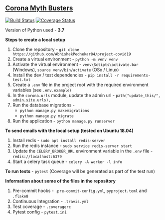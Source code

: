 ## [Corona Myth Busters](https://www.coronamythbusters.com)

[![Build Status](https://travis-ci.org/AbhishekPednekar84/project-covid19.svg?branch=master)](https://travis-ci.org/AbhishekPednekar84/project-covid19) [![Coverage Status](https://coveralls.io/repos/github/AbhishekPednekar84/project-covid19/badge.svg?branch=master)](https://coveralls.io/github/AbhishekPednekar84/project-covid19?branch=master) 

Version of Python used - **3.7**

**Steps to create a local setup**
1. Clone the repository - `git clone https://github.com/AbhishekPednekar84/project-covid19`
2. Create a virtual environment - `python -m venv venv`
3. Activate the virtual environment - `venv\Sctipts\activate.bar` (Windows), `source venv/bin/activate` (OSx / Linux)
4. Install the dev / test dependencies - `pip install -r requirements-test.txt`
5. Create a `.env` file in the project root with the required environment variables (see `.env.example`)
6. In the `corona.urls` module, update the admin url - `path("update_this/", admin.site.urls),`
7. Run the database migrations -
   - `python manage.py makemigrations`
   - `python manage.py migrate`
8. Run the application - `python manage.py runserver`

**To send emails with the local setup (tested on Ubuntu 18.04)**
1. Install redis - `sudo apt install redis-server`
2. Run the redis instance - `sudo service redis-server start`
3. Update the `CELERY_BROKER_URL` environment variable in the `.env` file - `redis://localhost:6379`
4. Start a celery task queue - `celery -A worker -l info`

**To run tests** - `pytest` (Coverage will be generated as part of the test run)

**Information about some of the files in the repository**
1. Pre-commit hooks - `.pre-commit-config.yml`, `pyproject.toml` and `.flake8`
2. Continuous Integration - `.travis.yml`
3. Test coverage - `.coveragerc`
4. Pytest config - `pytest.ini`
